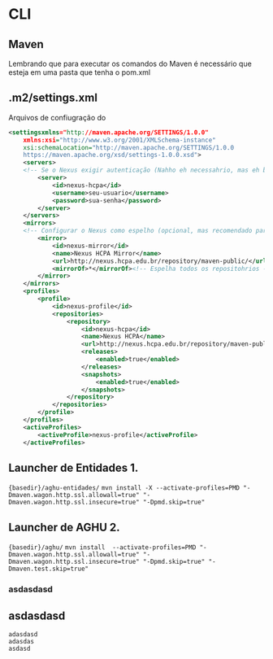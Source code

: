 # CLI
## Maven
Lembrando que para executar os comandos do Maven é necessário que esteja em uma pasta que tenha o pom.xml

## .m2/settings.xml
Arquivos de confiugração do 
``` xml
<settingsxmlns="http://maven.apache.org/SETTINGS/1.0.0"
    xmlns:xsi="http://www.w3.org/2001/XMLSchema-instance"
    xsi:schemaLocation="http://maven.apache.org/SETTINGS/1.0.0
    https://maven.apache.org/xsd/settings-1.0.0.xsd">
    <servers>
    <!-- Se o Nexus exigir autenticação (Nahho eh necessahrio, mas eh bom deixar evidente)-->
        <server>
            <id>nexus-hcpa</id>
            <username>seu-usuario</username>
            <password>sua-senha</password>
        </server>
    </servers>
    <mirrors>
    <!-- Configurar o Nexus como espelho (opcional, mas recomendado para evitar falhas) -->
        <mirror>
            <id>nexus-mirror</id>
            <name>Nexus HCPA Mirror</name>
            <url>http://nexus.hcpa.edu.br/repository/maven-public/</url>
            <mirrorOf>*</mirrorOf><!-- Espelha todos os repositohrios -->
        </mirror>
    </mirrors>
    <profiles>
        <profile>
            <id>nexus-profile</id>
            <repositories>
                <repository>
                    <id>nexus-hcpa</id>
                    <name>Nexus HCPA</name>
                    <url>http://nexus.hcpa.edu.br/repository/maven-public/</url>
                    <releases>
                        <enabled>true</enabled>
                    </releases>
                    <snapshots>
                        <enabled>true</enabled>
                    </snapshots>
                </repository>
            </repositories>
        </profile>
    </profiles>
    <activeProfiles>
        <activeProfile>nexus-profile</activeProfile>
    </activeProfiles>
```

## Launcher de Entidades 1.
`{basedir}/aghu-entidades/`
` mvn install -X --activate-profiles=PMD "-Dmaven.wagon.http.ssl.allowall=true" "-Dmaven.wagon.http.ssl.insecure=true" "-Dpmd.skip=true" `

## Launcher de AGHU 2.
`{basedir}/aghu/`
`mvn install  --activate-profiles=PMD "-Dmaven.wagon.http.ssl.allowall=true" "-Dmaven.wagon.http.ssl.insecure=true" "-Dpmd.skip=true" "-Dmaven.test.skip=true"`

### asdasdasd
## asdasdasd

```
adasdasd
adasdas
asdasd
```